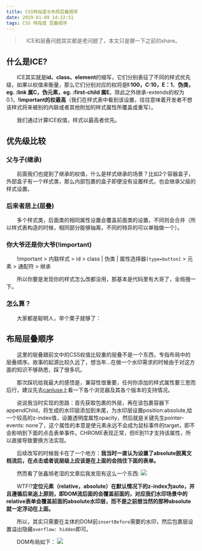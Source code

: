 ```yaml
---
title: CSS特指度与布局层叠顺序
date: 2019-01-09 14:22:51
tags: CSS 特指度 层叠顺序
---
```


> &emsp;ICE和层叠问题其实都是老问题了，本文只是挪一下之前的share。

## 什么是ICE?

&emsp;&emsp;ICE其实就是**id、class、element**的缩写，它们分别表征了不同的样式优先级，如果以权值来衡量，那么它们分别对应的权将是**I:100，C:10，E：1**，**伪类，eg. :link 属C，伪元素，eg. :first-child 属E**。除此之外继承-extends的权为0.1，**!important的权最高**（我们在样式表中看到该设置，往往意味着开发者不想该样式将来被别的内联或者其他附加的样式属性所覆盖或重写）。

&emsp;&emsp;我们通过计算ICE权值，样式以最高者优先。

<escape><!-- more --></escape>

## 优先级比较

### 父与子(继承)

&emsp;&emsp;前面我们也提到了继承的权值，什么是样式继承的场景？比如2个容器盒子，外部盒子有一个样式类，那么内部包裹的盒子即便没有设置样式，也会继承父级的样式设置。

### 后来者居上(层叠)

&emsp;&emsp;多个样式类，后面类的相同属性设置会覆盖前面类的设置，不同则会合并（所以样式表构造的时候，相同部分能够抽离，不同的特异的可以单独做一个）。

### 你大爷还是你大爷(!important)

&emsp;&emsp;!important > 内联样式 > id > class | 伪类 | 属性选择器`[type=button]` > 元素 > 通配符 > 继承 

&emsp;&emsp;所以你要是发现你的样式怎么改都没用，那基本是代码里有大哥了，全局搜一下。

### 怎么算？

&emsp;&emsp;大家都是聪明人，举个栗子就够了：

## 布局层叠顺序

&emsp;&emsp;这里的层叠跟前文中的CSS权值比较重的层叠不是一个东西，专指布局中的层叠顺序。故事的起源比较久远了，想当年...在做一个水印需求的时候由于对这方面的知识不够熟悉，踩了很多坑。

&emsp;&emsp;那次踩坑给我最大的感悟是，兼容性很重要，任何你添加的样式属性要三思而后行，建议先去[canIuse](https://caniuse.com/)上看一下各个浏览器及其各个版本的支持情况。

&emsp;&emsp;说说我当时实现的思路：首先获取包裹的外层，再在该包裹容器下appendChild，将生成的水印层添加到末尾，为水印层设置position:absolute,给一个较高的z-index值，设置透明度属性opacity，然后就是关键先生pointer-events: none了，这个属性的本意是使元素永远不会成为鼠标事件的target，即不会影响到下面的点击表单事件。CHROME表现正常，但IE到11才支持该属性，所以直接导致要换方法实现。

&emsp;&emsp;后续改写的时候我卡在了一个地方：**我当时一直认为设置了absolute脱离文档流后，在点击或者说层级上应该是在上面的会挡住下面的表单。**

&emsp;&emsp;然而看了张鑫旭老湿的文章后我发现有这么一个东西:
![](层叠.png)

&emsp;&emsp;WTF!?**定位元素（relative，absolute）在默认情况下的z-index为auto，并且遵循后来追上原则，即DOM流后面的会覆盖前面的，对应我们水印场景中的relative表单会覆盖前面的absolute水印层，而不是之前想当然的那种absolute就一定浮动在上面。**

&emsp;&emsp;所以，其实只需要在主体的DOM前`insertBefore`需要的水印，然后包裹层设置溢出隐藏`overflow: hidden`即可。

&emsp;&emsp;DOM布局如下：
![](DOM.png)